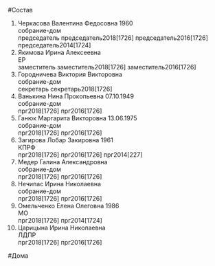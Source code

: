 #Состав  
1. Черкасова Валентина Федосовна 1960  
    собрание-дом  
    председатель председатель2018[1726] председатель2016[1726] председатель2014[1724]  
2. Якимова Ирина Алексеевна  
    ЕР  
    заместитель заместитель2018[1726] заместитель2016[1726]  
3. Городничева Виктория Викторовна  
    собрание-дом  
    секретарь секретарь2018[1726]  
4. Ванькина Нина Прокопьевна 07.10.1949  
    собрание-дом  
    прг2018[1726] прг2016[1726]  
5. Ганюк Маргарита Викторовна 13.06.1975  
    собрание-дом  
    прг2018[1726] прг2016[1726]  
6. Загирова Лобар Закировна 1961  
    КПРФ  
    прг2018[1726] прг2016[1726] прг2014[227]  
7. Медер Галина Александровна  
    собрание-дом  
    прг2018[1726] прг2016[1726]  
8. Нечипас Ирина Николаевна  
    собрание-дом  
    прг2018[1726] прг2016[1726]  
9. Омельченко Елена Олеговна 1986  
    МО  
    прг2018[1726] прг2014[1724]  
10. Царицына Ирина Николаевна  
    ЛДПР  
    прг2018[1726] прг2016[1726]  
  
#Дома  

